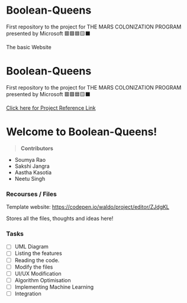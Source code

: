 # Boolean-Queens
First repository to the project for THE MARS COLONIZATION PROGRAM presented by Microsoft 🟥🟩🟦🟨⬛


The basic Website

# Boolean-Queens
First repository to the project for THE MARS COLONIZATION PROGRAM presented by Microsoft 🟥🟩🟦🟨⬛

[ Click here for Project Reference Link](https://qiao.github.io/PathFinding.js/visual/) 

# Welcome to Boolean-Queens!

>**Contributors** 
 - Soumya Rao
 - Sakshi Jangra
 - Aastha Kasotia
 - Neetu Singh
### Recourses / Files
Template website: https://codepen.io/waldo/project/editor/ZJdgKL


Stores all the files, thoughts and ideas here!

### Tasks

- [ ] UML Diagram
- [ ] Listing the features
- [ ] Reading the code.
- [ ] Modify the files
- [ ] UI/UX Modification
- [ ] Algorithm Optimisation
- [ ] Implementing Machine Learning
- [ ] Integration